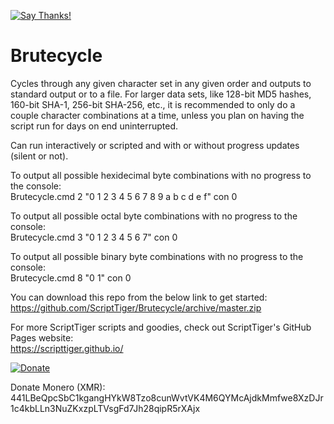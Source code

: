 [![Say Thanks!](https://img.shields.io/badge/Say%20Thanks-!-1EAEDB.svg)](https://docs.google.com/forms/d/e/1FAIpQLSfBEe5B_zo69OBk19l3hzvBmz3cOV6ol1ufjh0ER1q3-xd2Rg/viewform)

# Brutecycle
Cycles through any given character set in any given order and outputs to standard output or to a file. For larger data sets, like 128-bit MD5 hashes, 160-bit SHA-1, 256-bit SHA-256, etc., it is recommended to only do a couple character combinations at a time, unless you plan on having the script run for days on end uninterrupted.

Can run interactively or scripted and with or without progress updates (silent or not).

To output all possible hexidecimal byte combinations with no progress to the console:  
Brutecycle.cmd 2 "0 1 2 3 4 5 6 7 8 9 a b c d e f" con 0

To output all possible octal byte combinations with no progress to the console:  
Brutecycle.cmd 3 "0 1 2 3 4 5 6 7" con 0

To output all possible binary byte combinations with no progress to the console:  
Brutecycle.cmd 8 "0 1" con 0

You can download this repo from the below link to get started:  
https://github.com/ScriptTiger/Brutecycle/archive/master.zip

For more ScriptTiger scripts and goodies, check out ScriptTiger's GitHub Pages website:  
https://scripttiger.github.io/

[![Donate](https://www.paypalobjects.com/en_US/i/btn/btn_donateCC_LG.gif)](https://www.paypal.com/cgi-bin/webscr?cmd=_s-xclick&hosted_button_id=MZ4FH4G5XHGZ4)

Donate Monero (XMR): 441LBeQpcSbC1kgangHYkW8Tzo8cunWvtVK4M6QYMcAjdkMmfwe8XzDJr1c4kbLLn3NuZKxzpLTVsgFd7Jh28qipR5rXAjx
